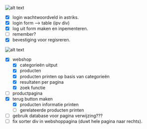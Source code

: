 ![alt text](https://avatars0.githubusercontent.com/u/11294766?v=3&s=40)
- [x] login wachtwoordveld in astriks. 
- [x] login form --> table (ipv div)
- [x] log uit form maken en inpementeren.
- [ ] remember?
- [x] bevestiging voor regisreren.

![alt text](https://avatars1.githubusercontent.com/u/11294762?v=3&s=64)
- [x] webshop
	- [x] categorieën uitput
	- [x] producten
	- [x] producten printen op basis van categorieën
	- [x] resultaten per pagina
	- [x] zoek functie
- [ ] productpagina
- [x] terug button maken
	- [x] producten informatie printen
	- [ ] gerelateerde producten printen
- [ ] gebruik database voor pagina verwijzing???
- [ ] fix sorter div in webshoppagina (duwt hele pagina naar rechts).
